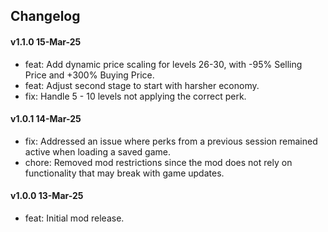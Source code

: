 ## Changelog

#### v1.1.0 15-Mar-25
- feat: Add dynamic price scaling for levels 26-30, with -95% Selling Price and +300% Buying Price.
- feat: Adjust second stage to start with harsher economy.
- fix: Handle 5 - 10 levels not applying the correct perk.

#### v1.0.1 14-Mar-25
- fix: Addressed an issue where perks from a previous session remained active when loading a saved game.
- chore: Removed mod restrictions since the mod does not rely on functionality that may break with game updates.

#### v1.0.0 13-Mar-25
- feat: Initial mod release.